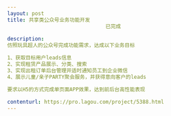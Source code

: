 ```yaml
---                
layout: post       
title: 共享类公众号业务功能开发
                                已完成
           
description: 
仿照玩具超人的公众号完成功能需求，达成以下业务目标

1、获取目标用户leads信息
2、实现租赁产品展示、分类、搜索
3、实现出租订单后台管理并适时通知员工到企业微信
4、展示儿童/亲子PARTY聚会服务，并获得意向客户的leads

要求以H5的方式完成单页面APP效果，达到前后台高性能表现
     
contenturl: https://pro.lagou.com/project/5388.html      
---                 
```

